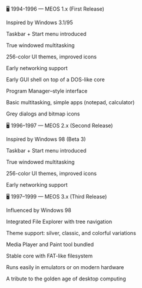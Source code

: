 🖥️ 1994-1996 — MEOS 1.x (First Release)

Inspired by Windows 3.1/95

Taskbar + Start menu introduced

True windowed multitasking

256-color UI themes, improved icons

Early networking support

Early GUI shell on top of a DOS-like core

Program Manager–style interface

Basic multitasking, simple apps (notepad, calculator)

Grey dialogs and bitmap icons

🖥️ 1996–1997 — MEOS 2.x (Second Release)

Inspired by Windows 98 (Beta 3)

Taskbar + Start menu introduced

True windowed multitasking

256-color UI themes, improved icons

Early networking support

🖥️ 1997–1999 — MEOS 3.x (Third Release)

Influenced by Windows 98

Integrated File Explorer with tree navigation

Theme support: silver, classic, and colorful variations

Media Player and Paint tool bundled

Stable core with FAT-like filesystem

Runs easily in emulators or on modern hardware

A tribute to the golden age of desktop computing
